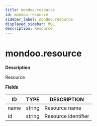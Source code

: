 ```yaml
---
title: mondoo.resource
id: mondoo.resource
sidebar_label: mondoo.resource
displayed_sidebar: MQL
description: Resource
---
```


# mondoo.resource

**Description**

Resource

**Fields**

| ID   | TYPE   | DESCRIPTION         |
| ---- | ------ | ------------------- |
| name | string | Resource name       |
| id   | string | Resource identifier |
